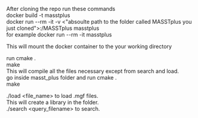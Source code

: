 After cloning the repo run these commands </br>
docker build -t masstplus  </br>
docker run --rm -it -v <"absoulte path to the folder called MASSTplus you just cloned">:/MASSTplus masstplus  </br>
for example docker run --rm -it masstplus  </br>

This will mount the docker container to the your working directory

run cmake .</br>
    make </br>
    This will compile all the files necessary except from search and load. </br>
    go inside masst_plus folder and run cmake . </br>
    make
   </br>

   ./load <file_name> to load .mgf files. </br>
   This will create a library in the folder. </br>
   ./search <query_filename> to search.
  
